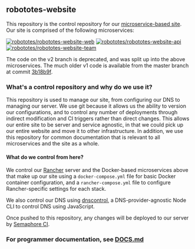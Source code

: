 ## robototes-website

This repository is the control repository for our [microservice-based site](https://www.robototes.com). Our site is comprised of
the following microservices:

[![robototes/robototes-website-web](https://img.shields.io/badge/service-web-green.svg)](https://github.com/robototes/robototes-website-web)
[![robototes/robototes-website-api](https://img.shields.io/badge/service-api-green.svg)](https://github.com/robototes/robototes-website-api)
[![robototes/robototes-website-team](https://img.shields.io/badge/service-team-green.svg)](https://github.com/robototes/robototes-website-team)

The code on the v2 branch is deprecated, and was split up into the above microservices. The much older v1 code is available from
the master branch at commit [3b18b9f](https://github.com/robototes/robototes-website/tree/3b18b9f).

### What's a control repository and why do we use it?

This repository is used to manage our site, from configuring our DNS to managing our server. We use git because it allows us the
ability to version our configurations, and to control any number of deployments through indirect modification and CI triggers
rather than direct changes. This allows our entire site to be server and service agnostic, in that we could pick up our entire
website and move it to other infrastructure. In addition, we use this repository for common documentation that is relevant to all
microservices and the site as a whole.

#### What do we control from here?

We control our [Rancher](https://rancher.com) server and the Docker-based microservices above that make up our site using a
`docker-compose.yml` file for basic Docker container configuration, and a `rancher-compose.yml` file to configure Rancher-specific
settings for each stack.

We also control our DNS using [dnscontrol](https://github.com/StackExchange/dnscontrol), a DNS-provider-agnostic Node CLI to
control DNS using JavaScript.

Once pushed to this repository, any changes will be deployed to our server by
[Semaphore CI](https://semaphoreci.com/robototes).

### For programmer documentation, see [DOCS.md](https://github.com/robototes/robototes-website/blob/master/DOCS.md)
